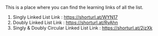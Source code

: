 
This is a place where you can find the learning links of all the list.

1. Singly Linked List
	Link : https://shorturl.at/WYN17
2. Doubly Linked List
	Link : https://shorturl.at/RyAhn
3. Singly & Doubly Circular Linked List
	Link : https://shorturl.at/2jzXk


